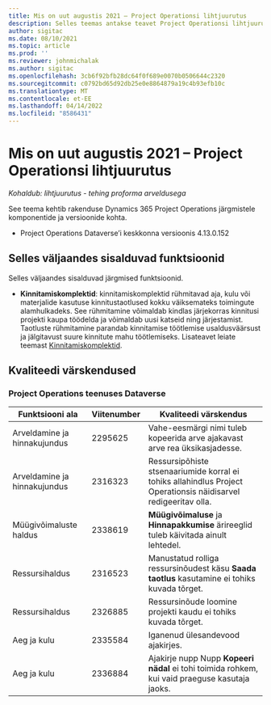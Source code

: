 ```yaml
---
title: Mis on uut augustis 2021 – Project Operationsi lihtjuurutus
description: Selles teemas antakse teavet Project Operationsi lihtjuurutuse 2021. aasta augusti väljaandes olevate kvaliteedivärskenduste kohta.
author: sigitac
ms.date: 08/10/2021
ms.topic: article
ms.prod: ''
ms.reviewer: johnmichalak
ms.author: sigitac
ms.openlocfilehash: 3cb6f92bfb28dc64f0f689e0070b0506644c2320
ms.sourcegitcommit: c0792bd65d92db25e0e8864879a19c4b93efb10c
ms.translationtype: MT
ms.contentlocale: et-EE
ms.lasthandoff: 04/14/2022
ms.locfileid: "8586431"
---
```

# <a name="whats-new-august-2021---project-operations-lite-deployment"></a>Mis on uut augustis 2021 – Project Operationsi lihtjuurutus

_Kohaldub: lihtjuurutus - tehing proforma arveldusega_

See teema kehtib rakenduse Dynamics 365 Project Operations järgmistele komponentide ja versioonide kohta.

  - Project Operations Dataverse’i keskkonna versioonis 4.13.0.152

## <a name="features-included-in-this-release"></a>Selles väljaandes sisalduvad funktsioonid

Selles väljaandes sisalduvad järgmised funktsioonid.

- **Kinnitamiskomplektid**: kinnitamiskomplektid rühmitavad aja, kulu või materjalide kasutuse kinnitustaotlused kokku väiksemateks toimingute alamhulkadeks. See rühmitamine võimaldab kindlas järjekorras kinnitusi projekti kaupa töödelda ja võimaldab uusi katseid ning järjestamist. Taotluste rühmitamine parandab kinnitamise töötlemise usaldusväärsust ja jälgitavust suure kinnitute mahu töötlemiseks. Lisateavet leiate teemast [Kinnitamiskomplektid](../../approvals/approval-sets.md).

## <a name="quality-updates"></a>Kvaliteedi värskendused

### <a name="project-operations-on-dataverse"></a>Project Operations teenuses Dataverse

| **Funktsiooni ala** | **Viitenumber** | **Kvaliteedi värskendus** |
| --- | --- | --- |
| Arveldamine ja hinnakujundus | 2295625 | Vahe-eesmärgi nimi tuleb kopeerida arve ajakavast arve rea üksikasjadesse. |
| Arveldamine ja hinnakujundus | 2316323 | Ressursipõhiste stsenaariumide korral ei tohiks allahindlus Project Operationsis näidisarvel redigeeritav olla. |
|   Müügivõimaluste haldus | 2338619 | **Müügivõimaluse** ja **Hinnapakkumise** ärireeglid tuleb käivitada ainult lehtedel. |
| Ressursihaldus | 2316523 | Manustatud rolliga ressursinõudest käsu **Saada taotlus** kasutamine ei tohiks kuvada tõrget. |
| Ressursihaldus | 2326885 | Ressursinõude loomine projekti kaudu ei tohiks kuvada tõrget. |
| Aeg ja kulu | 2335584 | Iganenud ülesandevood ajakirjes. |
| Aeg ja kulu | 2336884 | Ajakirje nupp Nupp **Kopeeri nädal** ei tohi toimida rohkem, kui vaid praeguse kasutaja jaoks. |
